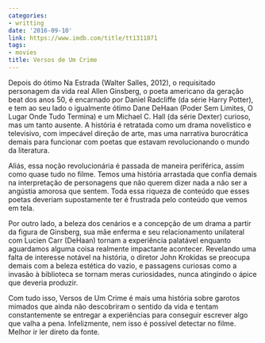```yaml
---
categories:
- writting
date: '2016-09-10'
link: https://www.imdb.com/title/tt1311071
tags:
- movies
title: Versos de Um Crime
---
```


Depois do ótimo Na Estrada (Walter Salles, 2012), o requisitado personagem da vida real Allen Ginsberg, o poeta americano da geração beat dos anos 50, é encarnado por Daniel Radcliffe (da série Harry Potter), e tem ao seu lado o igualmente ótimo Dane DeHaan (Poder Sem Limites, O Lugar Onde Tudo Termina) e um Michael C. Hall (da série Dexter) curioso, mas um tanto ausente. A história é retratada como um drama novelístico e televisivo, com impecável direção de arte, mas uma narrativa burocrática demais para funcionar com poetas que estavam revolucionando o mundo da literatura.

Aliás, essa noção revolucionária é passada de maneira periférica, assim como quase tudo no filme. Temos uma história arrastada que confia demais na interpretação de personagens que não querem dizer nada a não ser a angústia amorosa que sentem. Toda essa riqueza de conteúdo que esses poetas deveriam supostamente ter é frustrada pelo conteúdo que vemos em tela.

Por outro lado, a beleza dos cenários e a concepção de um drama a partir da figura de Ginsberg, sua mãe enferma e seu relacionamento unilateral com Lucien Carr (DeHaan) tornam a experiência palatável enquanto aguardamos alguma coisa realmente impactante acontecer. Revelando uma falta de interesse notável na história, o diretor John Krokidas se preocupa demais com a beleza estética do vazio, e passagens curiosas como a invasão à biblioteca se tornam meras curiosidades, nunca atingindo o ápice que deveria produzir.

Com tudo isso, Versos de Um Crime é mais uma história sobre garotos mimados que ainda não descobriram o sentido da vida e tentam constantemente se entregar a experiências para conseguir escrever algo que valha a pena. Infelizmente, nem isso é possível detectar no filme. Melhor ir ler direto da fonte.